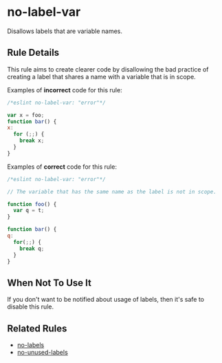 # no-label-var

Disallows labels that are variable names.

## Rule Details

This rule aims to create clearer code by disallowing the bad practice of creating a label that shares a name with a variable that is in scope.

Examples of **incorrect** code for this rule:

```js
/*eslint no-label-var: "error"*/

var x = foo;
function bar() {
x:
  for (;;) {
    break x;
  }
}
```

Examples of **correct** code for this rule:

```js
/*eslint no-label-var: "error"*/

// The variable that has the same name as the label is not in scope.

function foo() {
  var q = t;
}

function bar() {
q:
  for(;;) {
    break q;
  }
}
```

## When Not To Use It

If you don't want to be notified about usage of labels, then it's safe to disable this rule.

## Related Rules

* [no-labels](./no-labels.md)
* [no-unused-labels](./no-unused-labels.md)
